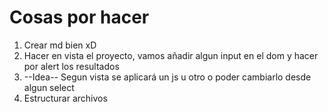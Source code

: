 # Cosas por hacer
1. Crear md bien xD
2. Hacer en vista el proyecto, vamos añadir algun input en el dom y hacer por alert los resultados
3. --Idea-- Segun vista se aplicará un js u otro o poder cambiarlo desde algun select
4. Estructurar archivos